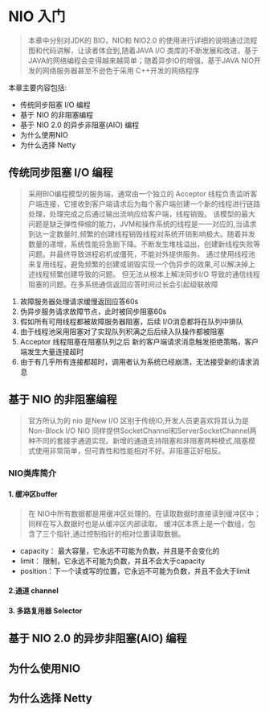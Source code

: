 # NIO 入门
> 本章中分别对JDK的 BIO，NIO和 NIO2.0 的使用进行详细的说明通过流程图和代码讲解，让读者体会到,随着JAVA I/O 类库的不断发展和改进，基于JAVA的网络编程会变得越来越简单；随着异步IO的增强，基于JAVA NIO开发的网络服务器甚至不逊色于采用 C++开发的网络程序

本章主要内容包括:
* 传统同步阻塞 I/O 编程
* 基于 NIO 的非阻塞编程
* 基于 NIO 2.0 的异步非阻塞(AIO) 编程
* 为什么使用NIO
* 为什么选择 Netty

## 传统同步阻塞 I/O 编程
> 采用BIO编程模型的服务端，通常由一个独立的 Acceptor 线程负责监听客户端连接，它接收到客户端请求后为每个客户端创建一个新的线程进行链路处理，处理完成之后通过输出流响应给客户端，线程销毁。
该模型的最大问题是缺乏弹性伸缩的能力，JVM和操作系统的线程是一一对应的,当请求到达一定数量时,频繁的创建线程销毁线程对系统开销影响极大。随着并发数量的递增，系统性能将急剧下降。不断发生堆栈溢出，创建新线程失败等问题。并最终导致进程宕机或僵死，不能对外提供服务。
通过使用线程池来复用线程，避免频繁的创建或销毁实现一个伪异步的效果,可以解决掉上述线程频繁创建导致的问题。
但无法从根本上解决同步I/O 导致的通信线程阻塞的问题。在多系统通信返回应答时间过长会引起级联故障

1. 故障服务器处理请求缓慢返回应答60s
2. 伪异步服务请求故障节点，此时被同步阻塞60s
3. 假如所有可用线程都被故障服务器阻塞，后续 I/O消息都将在队列中排队
4. 由于线程池采用阻塞对了实现队列积满之后后续入队操作都被阻塞
5. Acceptor 线程阻塞在阻塞队列之后 新的客户端请求消息触发拒绝策略，客户端发生大量连接超时
6. 由于有几乎所有连接都超时，调用者认为系统已经崩溃，无法接受新的请求消息

## 基于 NIO 的非阻塞编程
> 官方所认为的 nio 是New I/O 区别于传统IO,开发人员更喜欢将其认为是 Non-Block I/O
NIO 同样提供SocketChannel和ServerSocketChannel两种不同的套接字通道实现。新增的通道支持阻塞和非阻塞两种模式,阻塞模式使用非常简单，但可靠性和性能相对不好。非阻塞正好相反。

### NIO类库简介
#### 1. 缓冲区buffer
> 在 NIO中所有数据都是用缓冲区处理的。在读取数据时直接读到缓冲区中；同样在写入数据时也是从缓冲区内部读取。 缓冲区本质上是一个数组，包含了三个指针,通过控制指针的相对位置读取数据。

* capacity： 最大容量，它永远不可能为负数，并且是不会变化的
* limit：  限制，它永远不可能为负数，并且不会大于capacity
* position：下一个读或写的位置，它永远不可能为负数，并且不会大于limit

#### 2.通道 channel
>
#### 3. 多路复用器 Selector

## 基于 NIO 2.0 的异步非阻塞(AIO) 编程
## 为什么使用NIO
## 为什么选择 Netty